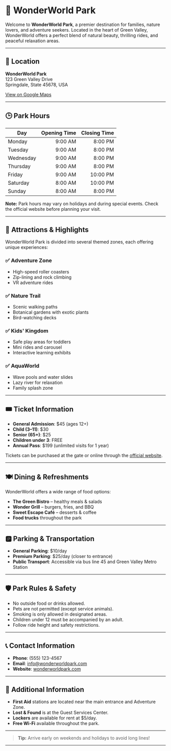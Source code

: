 # 🌳 WonderWorld Park

Welcome to **WonderWorld Park**, a premier destination for families, nature lovers, and adventure seekers. Located in the heart of Green Valley, WonderWorld offers a perfect blend of natural beauty, thrilling rides, and peaceful relaxation areas.

---

## 📍 Location

**WonderWorld Park**  
123 Green Valley Drive  
Springdale, State 45678, USA

[View on Google Maps](https://maps.google.com)

---

## 🕒 Park Hours

| Day       | Opening Time | Closing Time |
| --------- | -----------: | -----------: |
| Monday    |      9:00 AM |      8:00 PM |
| Tuesday   |      9:00 AM |      8:00 PM |
| Wednesday |      9:00 AM |      8:00 PM |
| Thursday  |      9:00 AM |      8:00 PM |
| Friday    |      9:00 AM |     10:00 PM |
| Saturday  |      8:00 AM |     10:00 PM |
| Sunday    |      8:00 AM |      8:00 PM |

**Note:** Park hours may vary on holidays and during special events. Check the official website before planning your visit.

---

## 🎢 Attractions & Highlights

WonderWorld Park is divided into several themed zones, each offering unique experiences:

### ✅ **Adventure Zone**

- High-speed roller coasters
- Zip-lining and rock climbing
- VR adventure rides

### ✅ **Nature Trail**

- Scenic walking paths
- Botanical gardens with exotic plants
- Bird-watching decks

### ✅ **Kids' Kingdom**

- Safe play areas for toddlers
- Mini rides and carousel
- Interactive learning exhibits

### ✅ **AquaWorld**

- Wave pools and water slides
- Lazy river for relaxation
- Family splash zone

---

## 🎟️ Ticket Information

- **General Admission**: $45 (ages 12+)
- **Child (3–11)**: $30
- **Senior (65+)**: $25
- **Children under 3**: FREE
- **Annual Pass**: $199 (unlimited visits for 1 year)

Tickets can be purchased at the gate or online through the [official website](https://wonderworldpark.com).

---

## 🍽️ Dining & Refreshments

WonderWorld offers a wide range of food options:

- **The Green Bistro** – healthy meals & salads
- **Wonder Grill** – burgers, fries, and BBQ
- **Sweet Escape Café** – desserts & coffee
- **Food trucks** throughout the park

---

## 🅿️ Parking & Transportation

- **General Parking**: $10/day
- **Premium Parking**: $25/day (closer to entrance)
- **Public Transport**: Accessible via bus line 45 and Green Valley Metro Station

---

## 🛡️ Park Rules & Safety

- No outside food or drinks allowed.
- Pets are not permitted (except service animals).
- Smoking is only allowed in designated areas.
- Children under 12 must be accompanied by an adult.
- Follow ride height and safety restrictions.

---

## 📞 Contact Information

- **Phone**: (555) 123-4567
- **Email**: <info@wonderworldpark.com>
- **Website**: [wonderworldpark.com](https://wonderworldpark.com)

---

## 🧾 Additional Information

- **First Aid** stations are located near the main entrance and Adventure Zone.
- **Lost & Found** is at the Guest Services Center.
- **Lockers** are available for rent at $5/day.
- **Free Wi-Fi** available throughout the park.

---

> **Tip:** Arrive early on weekends and holidays to avoid long lines!

---
